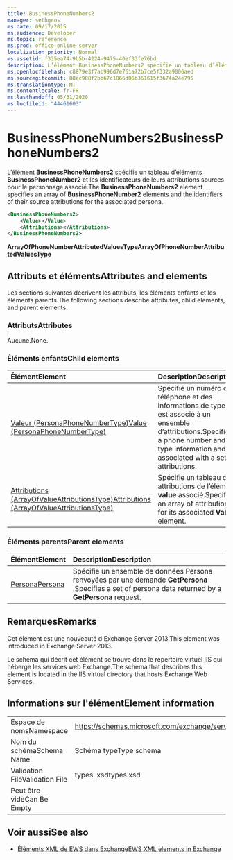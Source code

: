 ```yaml
---
title: BusinessPhoneNumbers2
manager: sethgros
ms.date: 09/17/2015
ms.audience: Developer
ms.topic: reference
ms.prod: office-online-server
localization_priority: Normal
ms.assetid: f335ea74-9b5b-4224-9475-40ef33fe76bd
description: L’élément BusinessPhoneNumbers2 spécifie un tableau d’éléments BusinessPhoneNumber2 et les identificateurs de leurs attributions sources pour le personnage associé.
ms.openlocfilehash: c8879e3f7ab996d7e761a72b7ce5f332a9006aed
ms.sourcegitcommit: 88ec988f2bb67c1866d06b361615f3674a24e795
ms.translationtype: MT
ms.contentlocale: fr-FR
ms.lasthandoff: 05/31/2020
ms.locfileid: "44461603"
---
```

# <a name="businessphonenumbers2"></a><span data-ttu-id="0170f-103">BusinessPhoneNumbers2</span><span class="sxs-lookup"><span data-stu-id="0170f-103">BusinessPhoneNumbers2</span></span>

<span data-ttu-id="0170f-104">L’élément **BusinessPhoneNumbers2** spécifie un tableau d’éléments **BusinessPhoneNumber2** et les identificateurs de leurs attributions sources pour le personnage associé.</span><span class="sxs-lookup"><span data-stu-id="0170f-104">The **BusinessPhoneNumbers2** element specifies an array of **BusinessPhoneNumber2** elements and the identifiers of their source attributions for the associated persona.</span></span> 
  
```XML
<BusinessPhoneNumbers2>
    <Value></Value>
    <Attributions></Attributions>
</BusinessPhoneNumbers2>
```

 <span data-ttu-id="0170f-105">**ArrayOfPhoneNumberAttributedValuesType**</span><span class="sxs-lookup"><span data-stu-id="0170f-105">**ArrayOfPhoneNumberAttributedValuesType**</span></span>
## <a name="attributes-and-elements"></a><span data-ttu-id="0170f-106">Attributs et éléments</span><span class="sxs-lookup"><span data-stu-id="0170f-106">Attributes and elements</span></span>

<span data-ttu-id="0170f-107">Les sections suivantes décrivent les attributs, les éléments enfants et les éléments parents.</span><span class="sxs-lookup"><span data-stu-id="0170f-107">The following sections describe attributes, child elements, and parent elements.</span></span>
  
### <a name="attributes"></a><span data-ttu-id="0170f-108">Attributs</span><span class="sxs-lookup"><span data-stu-id="0170f-108">Attributes</span></span>

<span data-ttu-id="0170f-109">Aucune.</span><span class="sxs-lookup"><span data-stu-id="0170f-109">None.</span></span>
  
### <a name="child-elements"></a><span data-ttu-id="0170f-110">Éléments enfants</span><span class="sxs-lookup"><span data-stu-id="0170f-110">Child elements</span></span>

|<span data-ttu-id="0170f-111">**Élément**</span><span class="sxs-lookup"><span data-stu-id="0170f-111">**Element**</span></span>|<span data-ttu-id="0170f-112">**Description**</span><span class="sxs-lookup"><span data-stu-id="0170f-112">**Description**</span></span>|
|:-----|:-----|
|[<span data-ttu-id="0170f-113">Valeur (PersonaPhoneNumberType)</span><span class="sxs-lookup"><span data-stu-id="0170f-113">Value (PersonaPhoneNumberType)</span></span>](value-personaphonenumbertype.md) <br/> |<span data-ttu-id="0170f-114">Spécifie un numéro de téléphone et des informations de type et est associé à un ensemble d’attributions.</span><span class="sxs-lookup"><span data-stu-id="0170f-114">Specifies a phone number and type information and is associated with a set of attributions.</span></span>  <br/> |
|[<span data-ttu-id="0170f-115">Attributions (ArrayOfValueAttributionsType)</span><span class="sxs-lookup"><span data-stu-id="0170f-115">Attributions (ArrayOfValueAttributionsType)</span></span>](attributions-arrayofvalueattributionstype.md) <br/> |<span data-ttu-id="0170f-116">Spécifie un tableau des attributions de l’élément **value** associé.</span><span class="sxs-lookup"><span data-stu-id="0170f-116">Specifies an array of attributions for its associated **Value** element.</span></span>  <br/> |
   
### <a name="parent-elements"></a><span data-ttu-id="0170f-117">Éléments parents</span><span class="sxs-lookup"><span data-stu-id="0170f-117">Parent elements</span></span>

|<span data-ttu-id="0170f-118">**Élément**</span><span class="sxs-lookup"><span data-stu-id="0170f-118">**Element**</span></span>|<span data-ttu-id="0170f-119">**Description**</span><span class="sxs-lookup"><span data-stu-id="0170f-119">**Description**</span></span>|
|:-----|:-----|
|[<span data-ttu-id="0170f-120">Persona</span><span class="sxs-lookup"><span data-stu-id="0170f-120">Persona</span></span>](persona.md) <br/> |<span data-ttu-id="0170f-121">Spécifie un ensemble de données Persona renvoyées par une demande **GetPersona** .</span><span class="sxs-lookup"><span data-stu-id="0170f-121">Specifies a set of persona data returned by a **GetPersona** request.</span></span>  <br/> |
   
## <a name="remarks"></a><span data-ttu-id="0170f-122">Remarques</span><span class="sxs-lookup"><span data-stu-id="0170f-122">Remarks</span></span>

<span data-ttu-id="0170f-123">Cet élément est une nouveauté d'Exchange Server 2013.</span><span class="sxs-lookup"><span data-stu-id="0170f-123">This element was introduced in Exchange Server 2013.</span></span>
  
<span data-ttu-id="0170f-124">Le schéma qui décrit cet élément se trouve dans le répertoire virtuel IIS qui héberge les services web Exchange.</span><span class="sxs-lookup"><span data-stu-id="0170f-124">The schema that describes this element is located in the IIS virtual directory that hosts Exchange Web Services.</span></span>
  
## <a name="element-information"></a><span data-ttu-id="0170f-125">Informations sur l'élément</span><span class="sxs-lookup"><span data-stu-id="0170f-125">Element information</span></span>

|||
|:-----|:-----|
|<span data-ttu-id="0170f-126">Espace de noms</span><span class="sxs-lookup"><span data-stu-id="0170f-126">Namespace</span></span>  <br/> |https://schemas.microsoft.com/exchange/services/2006/types  <br/> |
|<span data-ttu-id="0170f-127">Nom du schéma</span><span class="sxs-lookup"><span data-stu-id="0170f-127">Schema Name</span></span>  <br/> |<span data-ttu-id="0170f-128">Schéma type</span><span class="sxs-lookup"><span data-stu-id="0170f-128">Type schema</span></span>  <br/> |
|<span data-ttu-id="0170f-129">Validation File</span><span class="sxs-lookup"><span data-stu-id="0170f-129">Validation File</span></span>  <br/> |<span data-ttu-id="0170f-130">types. xsd</span><span class="sxs-lookup"><span data-stu-id="0170f-130">types.xsd</span></span>  <br/> |
|<span data-ttu-id="0170f-131">Peut être vide</span><span class="sxs-lookup"><span data-stu-id="0170f-131">Can Be Empty</span></span>  <br/> ||
   
## <a name="see-also"></a><span data-ttu-id="0170f-132">Voir aussi</span><span class="sxs-lookup"><span data-stu-id="0170f-132">See also</span></span>



- [<span data-ttu-id="0170f-133">Éléments XML de EWS dans Exchange</span><span class="sxs-lookup"><span data-stu-id="0170f-133">EWS XML elements in Exchange</span></span>](ews-xml-elements-in-exchange.md)

